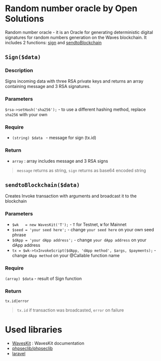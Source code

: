 # Random number oracle by Open Solutions

Random number oracle - it is an Oracle for generating deterministic digital signatures for random numbers generation on the Waves blockchain. It includes 2 functions: [sign](https://github.com/opensolutionsweb3/random-number-oracle/blob/046d1db98d73685e54668095f42650ddb81a7b70/GameController.php#L11 ) and [sendtoBlockchain](https://github.com/opensolutionsweb3/random-number-oracle/blob/046d1db98d73685e54668095f42650ddb81a7b70/GameController.php#L56)

## ```Sign($data)```

### Description
Signs incoming data with three RSA private keys and returns an array containing message and 3 RSA signatures.

### Parameters
```$rsa->setHash('sha256');``` - to use a different hashing method, replace `sha256` with your own

### Require
* ```(string) $data ``` - message for sign (tx.id)

### Return
* ```array``` : array includes message and 3 RSA signs
> `message` returns as string, `sign` returns as base64 encoded string

## ```sendtoBlockchain($data)```
Creates Invoke transaction with arguments and broadcast it to the blockchain

### Parameters
- ```$wk   = new WavesKit('T');``` - `T` for Testnet, `W` for Mainnet
- ```$seed = 'your seed here';``` - change `your seed here` on your own seed phrase
- ```$dApp = 'your dApp address';``` - change `your dApp address` on your dApp address
- ```tx = $wk->txInvokeScript($dApp, 'dApp method', $args, $payments);``` - change `dApp method` on your @Callable function name

### Require
 ```(array) $data``` - result of Sign function

### Return
```tx.id|error```
> `tx.id` if transaction was broadcasted, `error` on failure

# Used libraries
* [WavesKit](https://github.com/deemru/WavesKit) : WavesKit documentation
* [phpseclib/phpseclib](https://packagist.org/packages/phpseclib/phpseclib)
* [laravel](https://laravel.com/)
 
